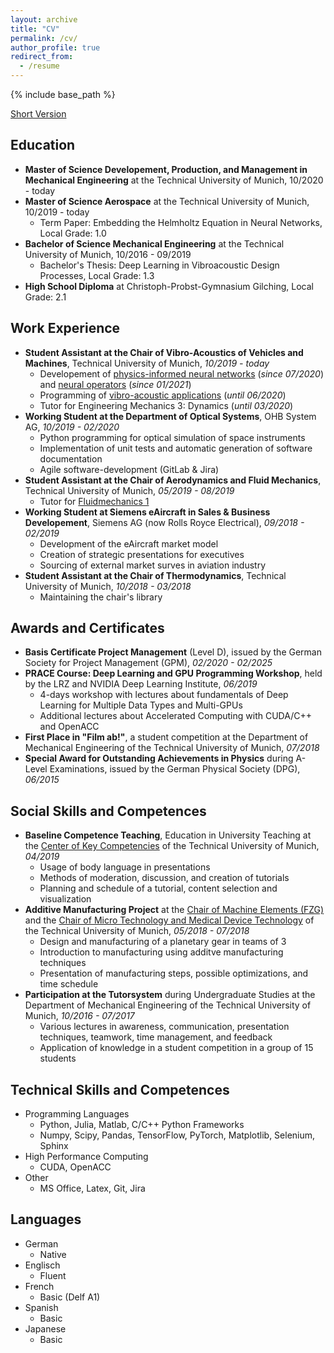 ```yaml
---
layout: archive
title: "CV"
permalink: /cv/
author_profile: true
redirect_from:
  - /resume
---
```


{% include base_path %}

[Short Version](https://juliandwain.github.io/files/CV_Julian_Stang_ENG.pdf)

Education
---------

- **Master of Science Developement, Production, and Management in Mechanical Engineering** at the Technical University of Munich, 10/2020 - today
- **Master of Science Aerospace** at the Technical University of Munich, 10/2019 - today
  - Term Paper: Embedding the Helmholtz Equation in Neural Networks, Local Grade: 1.0
- **Bachelor of Science Mechanical Engineering** at the Technical University of Munich, 10/2016 - 09/2019
  - Bachelor's Thesis: Deep Learning in Vibroacoustic Design Processes, Local Grade: 1.3
- **High School Diploma** at Christoph-Probst-Gymnasium Gilching, Local Grade: 2.1

Work Experience
---------------

- **Student Assistant at the Chair of Vibro-Acoustics of Vehicles and Machines**, Technical University of Munich, *10/2019 - today*
  - Developement of [physics-informed neural networks](https://arxiv.org/abs/1711.10561) (*since 07/2020*) and [neural operators](https://arxiv.org/abs/2003.03485) (*since 01/2021*)
  - Programming of [vibro-acoustic applications](http://www.apps.vib.mw.tum.de/comsol-software-license-agreement) (*until 06/2020*)
  - Tutor for Engineering Mechanics 3: Dynamics (*until 03/2020*)
- **Working Student at the Department of Optical Systems**, OHB System AG, *10/2019 - 02/2020*
  - Python programming for optical simulation of space instruments
  - Implementation of unit tests and automatic generation of software documentation
  - Agile software-development (GitLab & Jira)
- **Student Assistant at the Chair of Aerodynamics and Fluid Mechanics**, Technical University of Munich, *05/2019 - 08/2019*
  - Tutor for [Fluidmechanics 1](https://www.mw.tum.de/en/aer/teaching/sose2020/)
- **Working Student at Siemens eAircraft in Sales & Business Developement**, Siemens AG (now Rolls Royce Electrical), *09/2018 - 02/2019*
  - Development of the eAircraft market model
  - Creation of strategic presentations for executives
  - Sourcing of external market surves in aviation industry
- **Student Assistant at the Chair of Thermodynamics**, Technical University of Munich, *10/2018 - 03/2018*
  - Maintaining the chair's library

Awards and Certificates
-----------------------

- **Basis Certificate Project Management** (Level D), issued by the German Society for Project Management (GPM), *02/2020 - 02/2025*
- **PRACE Course: Deep Learning and GPU Programming Workshop**, held by the LRZ and NVIDIA Deep Learning Institute, *06/2019*
  - 4-days workshop with lectures about fundamentals of Deep Learning for Multiple Data Types and Multi-GPUs
  - Additional lectures about Accelerated Computing with CUDA/C++ and OpenACC
- **First Place in "Film ab!"**, a student competition at the Department of Mechanical Engineering of the Technical University of Munich, *07/2018*
- **Special Award for Outstanding Achievements in Physics** during A-Level Examinations, issued by the German Physical Society (DPG), *06/2015*


Social Skills and Competences
-----------------------------

- **Baseline Competence Teaching**, Education in University Teaching at the [Center of Key Competencies](https://www.mw.tum.de/en/zsk/home/) of the Technical University of Munich, *04/2019*
  - Usage of body language in presentations
  - Methods of moderation, discussion, and creation of tutorials
  - Planning and schedule of a tutorial, content selection and visualization
- **Additive Manufacturing Project** at the [Chair of Machine Elements (FZG)](https://www.mw.tum.de/en/fzg/home/) and the [Chair of Micro Technology and Medical Device Technology](https://www.mw.tum.de/en/mimed/startseite/) of the Technical University of Munich, *05/2018 - 07/2018*
  - Design and manufacturing of a planetary gear in teams of 3
  - Introduction to manufacturing using additve manufacturing techniques
  - Presentation of manufacturing steps, possible optimizations, and time schedule
- **Participation at the Tutorsystem** during Undergraduate Studies at the Department of Mechanical Engineering of the Technical University of Munich, *10/2016 - 07/2017*
  - Various lectures in awareness, communication, presentation techniques, teamwork, time management, and feedback
  - Application of knowledge in a student competition in a group of 15 students

Technical Skills and Competences
--------------------------------

- Programming Languages
  - Python, Julia, Matlab, C/C++
Python Frameworks
  - Numpy, Scipy, Pandas, TensorFlow, PyTorch, Matplotlib, Selenium, Sphinx
- High Performance Computing
  - CUDA, OpenACC
- Other
  - MS Office, Latex, Git, Jira

Languages
---------

- German
  - Native
- Englisch
  - Fluent
- French
  - Basic (Delf A1)
- Spanish
  - Basic
- Japanese
  - Basic
